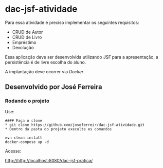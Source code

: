 # dac-jsf-atividade

Para essa atividade é preciso implementar os seguintes requisitos:

* CRUD de Autor
* CRUD de Livro
* Empréstimo
* Devolução


Essa aplicação deve ser desenvolvida utilizando JSF para a apresentação, a persistência é de livre escolha do aluno. 

A implantação deve ocorrer via *Docker*.

## Desenvolvido por José Ferreira 
### Rodando o projeto 

Use:

``` shell
#### Faça o clone 
* git clone https://github.com/joseferreir/dac-jsf-atividade.git
* Dentro da pasta do projeto execulte os comandos

mvn clean install 
docker-compose up -d

```

Acesse:

[http://http://localhost:8080/dac-jsf-pratica/](http://http://localhost:8080/dac-jsf-pratica/S)

